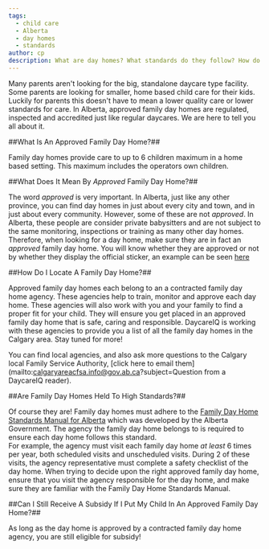 ```yaml
---
tags:
  - child care
  - Alberta
  - day homes
  - standards 
author: cp
description: What are day homes? What standards do they follow? How do I find a day home in my area?
---
```

Many parents aren't looking for the big, standalone daycare type facility.  Some parents are looking for smaller, home based child care for their kids.  Luckily for parents this doesn't have to mean a lower quality care or lower standards for care.  In Alberta, approved family day homes are regulated, inspected and accredited just like regular daycares.  We are here to tell you all about it.

##What Is An Approved Family Day Home?##

Family day homes provide care to up to 6 children maximum in a home based setting.  This maximum includes the operators own children.

##What Does It Mean By *Approved* Family Day Home?##

The word *approved* is very important.  In Alberta, just like any other province, you can find day homes in just about every city and town, and in just about every community.  However, some of these are not *approved*.  In Alberta, these people are consider private babysitters and are not subject to the same monitoring, inspections or training as many other day homes.  Therefore, when looking for a day home, make sure they are in fact an *approved* family day home.  You will know whether they are approved or not by whether they display the official sticker, an example can be seen [here](http://humanservices.alberta.ca/images/alberta-day-home-trademark.jpg)

##How Do I Locate A Family Day Home?##

Approved family day homes each belong to an a contracted family day home agency.  These agencies help to train, monitor and approve each day home.  These agencies will also work with you and your family to find a proper fit for your child.  They will ensure you get placed in an approved family day home that is safe, caring and responsible.  DaycareIQ is working with these agencies to provide you a list of all the family day homes in the Calgary area.  Stay tuned for more!

You can find local agencies, and also ask more questions to the Calgary local Family Service Authority, [click here to email them](mailto:calgaryareacfsa.info@gov.ab.ca?subject=Question from a DaycareIQ reader).

##Are Family Day Homes Held To High Standards?##

Of course they are!  Family day homes must adhere to the [Family Day Home Standards Manual for Alberta](http://humanservices.alberta.ca/documents/family-day-home-standards-manual.pdf) which was developed by the Alberta Government.  The agency the family day home belongs to is required to ensure each day home follows this standard.    
For example, the agency must visit each family day home *at least* 6 times per year, both scheduled visits and unscheduled visits.  During 2 of these visits, the agency representative must complete a safety checklist of the day home.  When trying to decide upon the right approved family day home, ensure that you visit the agency responsible for the day home, and make sure they are familiar with the Family Day Home Standards Manual.

##Can I Still Receive A Subsidy If I Put My Child In An Approved Family Day Home?##

As long as the day home is approved by a contracted family day home agency, you are still eligible for subsidy!
